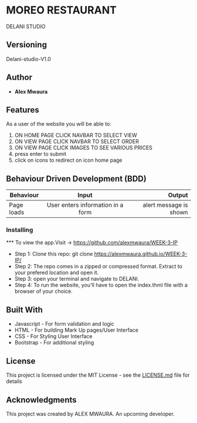
#  MOREO RESTAURANT

 DELANI STUDIO



## Versioning

 Delani-studio-V1.0 

## Author

* **Alex Mwaura**

## Features


As a user of the website you will be able to:

1. ON HOME PAGE CLICK NAVBAR TO SELECT VIEW 
2. ON VIEW PAGE CLICK NAVBAR TO SELECT ORDER
3. ON VIEW PAGE CLICK IMAGES TO SEE VARIOUS PRICES
4. press enter to submit
5. click on icons to redirect on icon home page


## Behaviour Driven Development (BDD)
|Behaviour 	           |    Input 	                 |       Output          |
|----------------------------------------------|:-----------------------------------:|-----------------------------:|       
|Page loads	                           |   User enters information in a form                            |       alert message is shown  |                        |


### Installing

*** To view the app.Visit -> https://github.com/alexmwaura/WEEK-3-IP
* Step 1:
Clone this repo: git clone  https://alexmwaura.github.io/WEEK-3-IP/
* Step 2:
The repo comes in a zipped or compressed format. Extract to your prefered location and open it.
* Step 3:
open your terminal and navigate to DELANI.
* Step 4:
To run the website, you'll have to open the index.thml file with a browser of your choice.
    
    
## Built With

* Javascript - For form validation and logic
* HTML - For building Mark Up pages/User Interface
* CSS - For Styling User Interface
* Bootstrap - For additional styling


## License

This project is licensed under the MIT License - see the [LICENSE.md](LICENSE.md) file for details

## Acknowledgments
This project was created by ALEX MWAURA. An upcoming developer.
